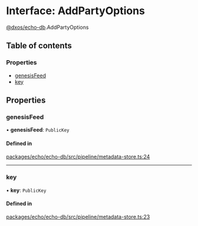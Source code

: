 # Interface: AddPartyOptions

[@dxos/echo-db](../modules/dxos_echo_db.md).AddPartyOptions

## Table of contents

### Properties

- [genesisFeed](dxos_echo_db.AddPartyOptions.md#genesisfeed)
- [key](dxos_echo_db.AddPartyOptions.md#key)

## Properties

### genesisFeed

• **genesisFeed**: `PublicKey`

#### Defined in

[packages/echo/echo-db/src/pipeline/metadata-store.ts:24](https://github.com/dxos/dxos/blob/e3b936721/packages/echo/echo-db/src/pipeline/metadata-store.ts#L24)

___

### key

• **key**: `PublicKey`

#### Defined in

[packages/echo/echo-db/src/pipeline/metadata-store.ts:23](https://github.com/dxos/dxos/blob/e3b936721/packages/echo/echo-db/src/pipeline/metadata-store.ts#L23)
